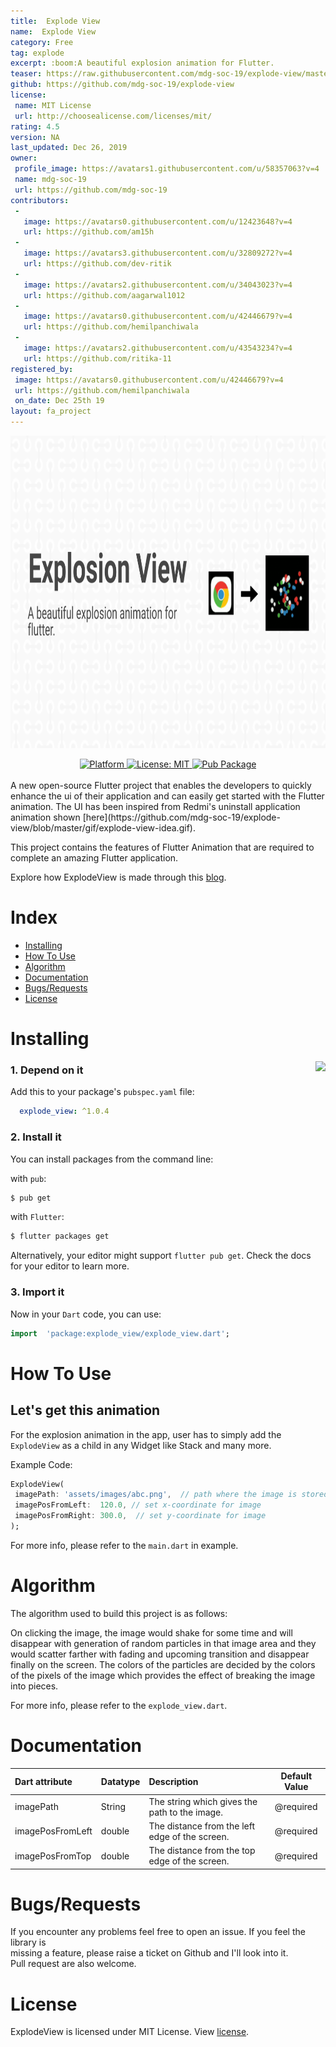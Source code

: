 ```yaml
---
title:  Explode View
name:  Explode View
category: Free
tag: explode
excerpt: :boom:A beautiful explosion animation for Flutter.
teaser: https://raw.githubusercontent.com/mdg-soc-19/explode-view/master/gif/explode-view.gif
github: https://github.com/mdg-soc-19/explode-view
license:
 name: MIT License
 url: http://choosealicense.com/licenses/mit/
rating: 4.5
version: NA
last_updated: Dec 26, 2019
owner:
 profile_image: https://avatars1.githubusercontent.com/u/58357063?v=4
 name: mdg-soc-19
 url: https://github.com/mdg-soc-19
contributors:
 -
   image: https://avatars0.githubusercontent.com/u/12423648?v=4
   url: https://github.com/am15h
 -
   image: https://avatars3.githubusercontent.com/u/32809272?v=4
   url: https://github.com/dev-ritik
 -
   image: https://avatars2.githubusercontent.com/u/34043023?v=4
   url: https://github.com/aagarwal1012
 -
   image: https://avatars0.githubusercontent.com/u/42446679?v=4
   url: https://github.com/hemilpanchiwala
 -
   image: https://avatars2.githubusercontent.com/u/43543234?v=4
   url: https://github.com/ritika-11
registered_by:
 image: https://avatars0.githubusercontent.com/u/42446679?v=4
 url: https://github.com/hemilpanchiwala
 on_date: Dec 25th 19
layout: fa_project
---
```


<p align="center"> <img src="https://github.com/mdg-soc-19/explode-view/blob/master/gif/cover.png?raw=true" height = "500px"/></p>  
  
<div align="center">  
<a href="https://flutter.io">  
    <img src="https://img.shields.io/badge/Platform-Flutter-yellow.svg"  
      alt="Platform" />  
  </a>  
  <a href="https://opensource.org/licenses/MIT">  
    <img src="https://img.shields.io/badge/License-MIT-red.svg"  
      alt="License: MIT" />  
  </a>  
  <a href="https://pub.dev/packages/explode_view">  
    <img src="https://img.shields.io/pub/v/explode_view.svg"  
      alt="Pub Package" />  
  </a>  
  </div>  
<br/>  
A new open-source Flutter project that enables the developers to quickly enhance the ui of their application and can easily get started with the Flutter animation. The UI has been inspired from Redmi's uninstall application animation shown [here](https://github.com/mdg-soc-19/explode-view/blob/master/gif/explode-view-idea.gif).  
  
This project contains the features of Flutter Animation that are required to complete an amazing Flutter application.  
  
Explore how ExplodeView is made through this [blog](https://medium.com/mobile-development-group/flutter-explosion-animation-for-image-3dd5e2863427).  
  
# Index  
* [Installing](#installing)  
* [How To Use](#how-to-use)  
* [Algorithm](#algorithm)  
* [Documentation](#documentation)  
* [Bugs/Requests](#bugsrequests)  
* [License](#license)  
  
  
# Installing  
  
<img src="https://github.com/mdg-soc-19/explode-view/blob/master/gif/explode-view.gif?raw=true" height = "400px" align = "right"/>  
  
### 1. Depend on it  
Add this to your package's `pubspec.yaml` file:  
  
```yaml dependencies:   
  explode_view: ^1.0.4
```  
  
### 2. Install it  
  
You can install packages from the command line:  
  
with `pub`:  
  
```css  
$ pub get  
```  
  
with `Flutter`:  
  
```css  
$ flutter packages get  
```  
  
Alternatively, your editor might support  `flutter pub get`. Check the docs for your editor to learn more.  
  
### 3. Import it  
  
Now in your `Dart` code, you can use:   
  
```dart 
import  'package:explode_view/explode_view.dart';  
```  
  
# How To Use  
  
## Let's get this animation  
For the explosion animation in the app, user has to simply add the `ExplodeView` as a child in any Widget like Stack and many more.  
  
Example Code:   
```dart 
ExplodeView(  
 imagePath: 'assets/images/abc.png',  // path where the image is stored 
 imagePosFromLeft: 	120.0, // set x-coordinate for image 
 imagePosFromRight: 300.0,  // set y-coordinate for image 
);
 ```  
For more info, please refer to the `main.dart` in example.  
  
  
# Algorithm 
The algorithm used to build this project is as follows:  
  
On clicking the image, the image would shake for some time and will disappear with generation of random particles in that image area and they would scatter farther with fading and upcoming transition and disappear finally on the screen. The colors of the particles are decided by the colors of the pixels of the image which provides the effect of breaking the image into pieces.  
  
For more info, please refer to the `explode_view.dart`.  
  
  
# Documentation  
  
| Dart attribute                        | Datatype                    | Description                                                  |     Default Value     |  
| :------------------------------------ | :-------------------------- | :----------------------------------------------------------- | :-------------------: |  
| imagePath                                 | String                  | The string which gives the path to the image.                    |       @required       |  
| imagePosFromLeft                             | double             | The distance from the left edge of the screen. |       @required       |  
| imagePosFromTop                                | double                      | The distance from the top edge of the screen. |         @required         |  
  
# Bugs/Requests  
  
If you encounter any problems feel free to open an issue. If you feel the library is  
missing a feature, please raise a ticket on Github and I'll look into it.  
Pull request are also welcome.  
  
# License  
ExplodeView is licensed under MIT License. View [license](https://github.com/mdg-soc-19/explode-view/blob/master/explode_view/LICENSE).
